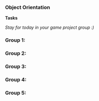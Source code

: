 ### Object Orientation
**Tasks**

*Stay for today in your game project group :)*

### Group 1:   
### Group 2: 
### Group 3: 
### Group 4: 
### Group 5: 
